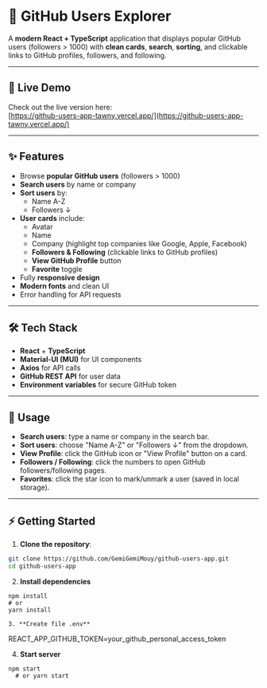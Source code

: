 # 🚀 GitHub Users Explorer

A **modern React + TypeScript** application that displays popular GitHub users (followers > 1000) with **clean cards**, **search**, **sorting**, and clickable links to GitHub profiles, followers, and following.  

---

## 🔗 Live Demo

Check out the live version here:  
[https://github-users-app-tawny.vercel.app/](https://github-users-app-tawny.vercel.app/)

---

## ✨ Features

- Browse **popular GitHub users** (followers > 1000)  
- **Search users** by name or company  
- **Sort users** by:
  - Name A-Z  
  - Followers ↓  
- **User cards** include:
  - Avatar  
  - Name  
  - Company (highlight top companies like Google, Apple, Facebook)  
  - **Followers & Following** (clickable links to GitHub profiles)  
  - **View GitHub Profile** button  
  - **Favorite** toggle  
- Fully **responsive design**  
- **Modern fonts** and clean UI  
- Error handling for API requests  

---

## 🛠 Tech Stack

- **React** + **TypeScript**  
- **Material-UI (MUI)** for UI components  
- **Axios** for API calls  
- **GitHub REST API** for user data  
- **Environment variables** for secure GitHub token  

---
## 🔗 Usage

- **Search users**: type a name or company in the search bar.  
- **Sort users**: choose "Name A-Z" or "Followers ↓" from the dropdown.  
- **View Profile**: click the GitHub icon or "View Profile" button on a card.  
- **Followers / Following**: click the numbers to open GitHub followers/following pages.  
- **Favorites**: click the star icon to mark/unmark a user (saved in local storage).  

---

## ⚡ Getting Started

1. **Clone the repository**:

```bash
git clone https://github.com/GemiGemiMouy/github-users-app.git
cd github-users-app
```
2. **Install dependencies**
  ```
  npm install
  # or
  yarn install

3. **Create file .env**
```
  REACT_APP_GITHUB_TOKEN=your_github_personal_access_token

4. **Start server**
```
npm start    
  # or yarn start

